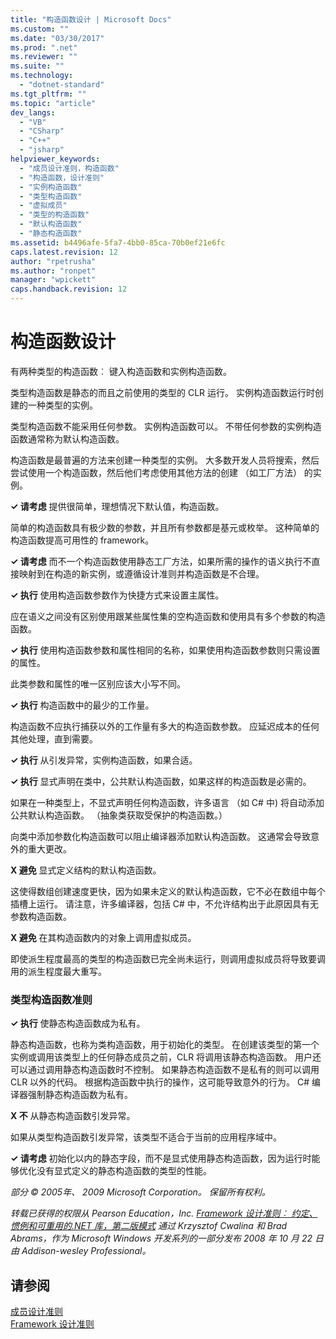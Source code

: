 ```yaml
---
title: "构造函数设计 | Microsoft Docs"
ms.custom: ""
ms.date: "03/30/2017"
ms.prod: ".net"
ms.reviewer: ""
ms.suite: ""
ms.technology: 
  - "dotnet-standard"
ms.tgt_pltfrm: ""
ms.topic: "article"
dev_langs: 
  - "VB"
  - "CSharp"
  - "C++"
  - "jsharp"
helpviewer_keywords: 
  - "成员设计准则，构造函数"
  - "构造函数，设计准则"
  - "实例构造函数"
  - "类型构造函数"
  - "虚拟成员"
  - "类型的构造函数"
  - "默认构造函数"
  - "静态构造函数"
ms.assetid: b4496afe-5fa7-4bb0-85ca-70b0ef21e6fc
caps.latest.revision: 12
author: "rpetrusha"
ms.author: "ronpet"
manager: "wpickett"
caps.handback.revision: 12
---
```

# 构造函数设计
有两种类型的构造函数︰ 键入构造函数和实例构造函数。  
  
 类型构造函数是静态的而且之前使用的类型的 CLR 运行。 实例构造函数运行时创建的一种类型的实例。  
  
 类型构造函数不能采用任何参数。 实例构造函数可以。 不带任何参数的实例构造函数通常称为默认构造函数。  
  
 构造函数是最普遍的方法来创建一种类型的实例。 大多数开发人员将搜索，然后尝试使用一个构造函数，然后他们考虑使用其他方法的创建 （如工厂方法） 的实例。  
  
 **✓ 请考虑** 提供很简单，理想情况下默认值，构造函数。  
  
 简单的构造函数具有极少数的参数，并且所有参数都是基元或枚举。 这种简单的构造函数提高可用性的 framework。  
  
 **✓ 请考虑** 而不一个构造函数使用静态工厂方法，如果所需的操作的语义执行不直接映射到在构造的新实例，或遵循设计准则并构造函数是不合理。  
  
 **✓ 执行** 使用构造函数参数作为快捷方式来设置主属性。  
  
 应在语义之间没有区别使用跟某些属性集的空构造函数和使用具有多个参数的构造函数。  
  
 **✓ 执行** 使用构造函数参数和属性相同的名称，如果使用构造函数参数则只需设置的属性。  
  
 此类参数和属性的唯一区别应该大小写不同。  
  
 **✓ 执行** 构造函数中的最少的工作量。  
  
 构造函数不应执行捕获以外的工作量有多大的构造函数参数。 应延迟成本的任何其他处理，直到需要。  
  
 **✓ 执行** 从引发异常，实例构造函数，如果合适。  
  
 **✓ 执行** 显式声明在类中，公共默认构造函数，如果这样的构造函数是必需的。  
  
 如果在一种类型上，不显式声明任何构造函数，许多语言 （如 C\# 中\) 将自动添加公共默认构造函数。 （抽象类获取受保护的构造函数。）  
  
 向类中添加参数化构造函数可以阻止编译器添加默认构造函数。 这通常会导致意外的重大更改。  
  
 **X 避免** 显式定义结构的默认构造函数。  
  
 这使得数组创建速度更快，因为如果未定义的默认构造函数，它不必在数组中每个插槽上运行。 请注意，许多编译器，包括 C\# 中，不允许结构出于此原因具有无参数构造函数。  
  
 **X 避免** 在其构造函数内的对象上调用虚拟成员。  
  
 即使派生程度最高的类型的构造函数已完全尚未运行，则调用虚拟成员将导致要调用的派生程度最大重写。  
  
### 类型构造函数准则  
 **✓ 执行** 使静态构造函数成为私有。  
  
 静态构造函数，也称为类构造函数，用于初始化的类型。 在创建该类型的第一个实例或调用该类型上的任何静态成员之前，CLR 将调用该静态构造函数。 用户还可以通过调用静态构造函数时不控制。 如果静态构造函数不是私有的则可以调用 CLR 以外的代码。 根据构造函数中执行的操作，这可能导致意外的行为。 C\# 编译器强制静态构造函数为私有。  
  
 **X 不** 从静态构造函数引发异常。  
  
 如果从类型构造函数引发异常，该类型不适合于当前的应用程序域中。  
  
 **✓ 请考虑** 初始化以内的静态字段，而不是显式使用静态构造函数，因为运行时能够优化没有显式定义的静态构造函数的类型的性能。  
  
 *部分 © 2005年、 2009 Microsoft Corporation。 保留所有权利。*  
  
 *转载已获得的权限从 Pearson Education，Inc. [Framework 设计准则︰ 约定、 惯例和可重用的.NET 库，第二版模式](http://www.informit.com/store/framework-design-guidelines-conventions-idioms-and-9780321545619) 通过 Krzysztof Cwalina 和 Brad Abrams，作为 Microsoft Windows 开发系列的一部分发布 2008 年 10 月 22 日由 Addison\-wesley Professional。*  
  
## 请参阅  
 [成员设计准则](../../../docs/standard/design-guidelines/member.md)   
 [Framework 设计准则](../../../docs/standard/design-guidelines/index.md)